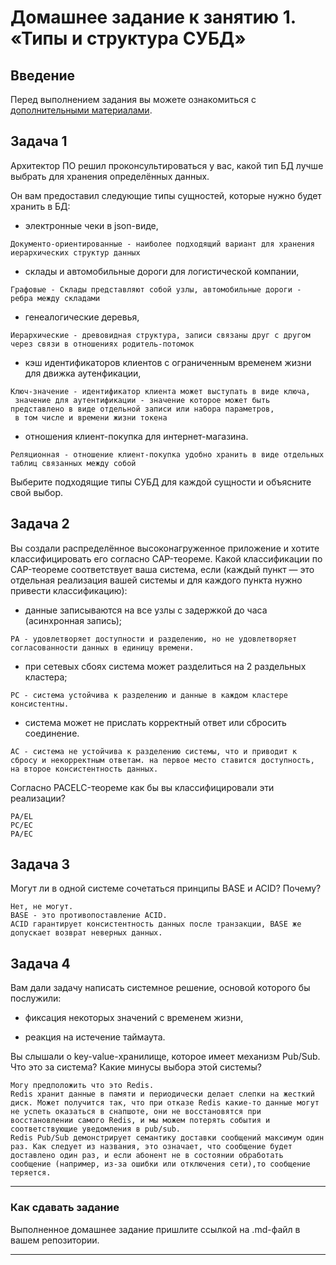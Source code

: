 # Домашнее задание к занятию 1. «Типы и структура СУБД»

## Введение

Перед выполнением задания вы можете ознакомиться с 
[дополнительными материалами](https://github.com/netology-code/virt-homeworks/tree/virt-11/additional).

## Задача 1

Архитектор ПО решил проконсультироваться у вас, какой тип БД 
лучше выбрать для хранения определённых данных.

Он вам предоставил следующие типы сущностей, которые нужно будет хранить в БД:

- электронные чеки в json-виде,  
```
Документо-ориентированные - наиболее подходящий вариант для хранения иерархических структур данных  
```

- склады и автомобильные дороги для логистической компании,  
```
Графовые - Склады представляют собой узлы, автомобильные дороги - ребра между складами  
```

- генеалогические деревья,  
```
Иерархические - древовидная структура, записи связаны друг с другом через связи в отношениях родитель-потомок  
```

- кэш идентификаторов клиентов с ограниченным временем жизни для движка аутенфикации,  
```
Ключ-значение - идентификатор клиента может выступать в виде ключа,  
 значение для аутентификации - значение которое может быть представлено в виде отдельной записи или набора параметров,  
 в том числе и времени жизни токена
```

- отношения клиент-покупка для интернет-магазина.  
```
Реляционная - отношение клиент-покупка удобно хранить в виде отдельных таблиц связанных между собой
```


Выберите подходящие типы СУБД для каждой сущности и объясните свой выбор.

## Задача 2

Вы создали распределённое высоконагруженное приложение и хотите классифицировать его согласно 
CAP-теореме. Какой классификации по CAP-теореме соответствует ваша система, если 
(каждый пункт — это отдельная реализация вашей системы и для каждого пункта нужно привести классификацию):

- данные записываются на все узлы с задержкой до часа (асинхронная запись);  
```
PA - удовлетворяет доступности и разделению, но не удовлетворяет согласованности данных в единицу времени.  
```

- при сетевых сбоях система может разделиться на 2 раздельных кластера;  
```
РС - система устойчива к разделению и данные в каждом кластере консистентны.  
```
- система может не прислать корректный ответ или сбросить соединение.  
```
AC - система не устойчива к разделению системы, что и приводит к сбросу и некорректным ответам. на первое место ставится доступность, на второе консистентность данных.  
```

Согласно PACELC-теореме как бы вы классифицировали эти реализации?
```
PA/EL  
PC/EC
PA/EC
```  

## Задача 3

Могут ли в одной системе сочетаться принципы BASE и ACID? Почему?  
```
Нет, не могут.  
BASE - это противопоставление ACID.  
ACID гарантирует консистентность данных после транзакции, BASE же допускает возврат неверных данных.  
```

## Задача 4

Вам дали задачу написать системное решение, основой которого бы послужили:

- фиксация некоторых значений с временем жизни,  

- реакция на истечение таймаута.  


Вы слышали о key-value-хранилище, которое имеет механизм Pub/Sub. 
Что это за система? Какие минусы выбора этой системы?  
```
Могу предположить что это Redis.
Redis хранит данные в памяти и периодически делает слепки на жесткий диск. Может получится так, что при отказе Redis какие-то данные могут не успеть оказаться в снапшоте, они не восстановятся при восстановлении самого Redis, и мы можем потерять события и соответствующие уведомления в pub/sub.
Redis Pub/Sub демонстрирует семантику доставки сообщений максимум один раз. Как следует из названия, это означает, что сообщение будет доставлено один раз, и если абонент не в состоянии обработать сообщение (например, из-за ошибки или отключения сети),то сообщение теряется.
```

---

### Как cдавать задание

Выполненное домашнее задание пришлите ссылкой на .md-файл в вашем репозитории.

---

